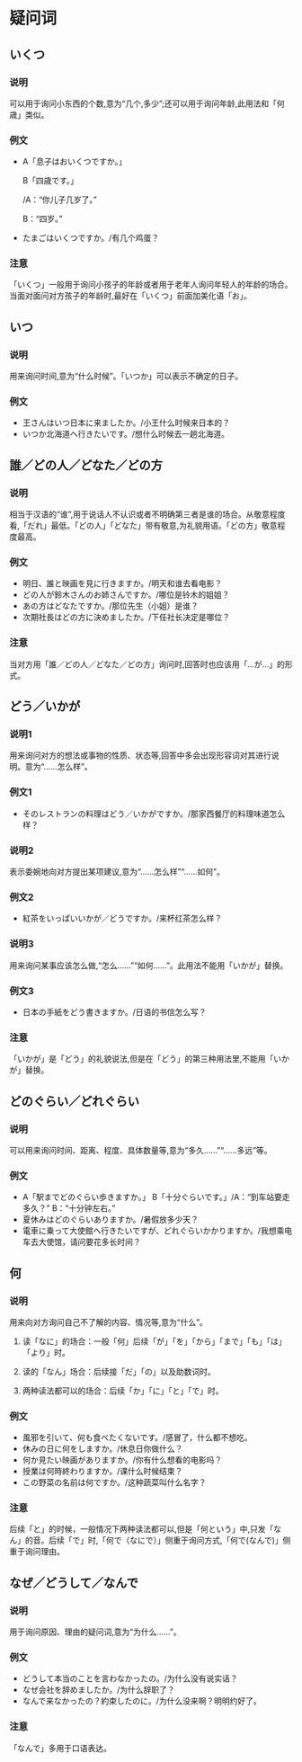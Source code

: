 # 疑问词

## いくつ

### 说明

可以用于询问小东西的个数,意为“几个,多少”;还可以用于询问年龄,此用法和「何歳」类似。

### 例文

* A「息子はおいくつですか。」
  
  B「四歳です。」

  /A：“你儿子几岁了。” 
  
  B：“四岁。”

* たまごはいくつですか。/有几个鸡蛋？

### 注意

「いくつ」一般用于询问小孩子的年龄或者用于老年人询问年轻人的年龄的场合。当面对面问对方孩子的年龄时,最好在「いくつ」前面加美化语「お」。


## いつ

### 说明

用来询问时间,意为“什么时候”。「いつか」可以表示不确定的日子。

### 例文

* 王さんはいつ日本に来ましたか。/小王什么时候来日本的？
* いつか北海道へ行きたいです。/想什么时候去一趟北海道。


## 誰／どの人／どなた／どの方

### 说明

相当于汉语的“谁”,用于说话人不认识或者不明确第三者是谁的场合。从敬意程度看,「だれ」最低。「どの人」「どなた」带有敬意,为礼貌用语。「どの方」敬意程度最高。

### 例文

* 明日、誰と映画を見に行きますか。/明天和谁去看电影？
* どの人が鈴木さんのお姉さんですか。/哪位是铃木的姐姐？
* あの方はどなたですか。/那位先生（小姐）是谁？
* 次期社長はどの方に決めましたか。/下任社长决定是哪位？

### 注意

当对方用「誰／どの人／どなた／どの方」询问时,回答时也应该用「…が…」的形式。

## どう／いかが

### 说明1

用来询问对方的想法或事物的性质、状态等,回答中多会出现形容词对其进行说明。意为“……怎么样”。

### 例文1

* そのレストランの料理はどう／いかがですか。/那家西餐厅的料理味道怎么样？

### 说明2

表示委婉地向对方提出某项建议,意为“……怎么样”“……如何”。

### 例文2

* 紅茶をいっぱいいかが／どうですか。/来杯红茶怎么样？

### 说明3

用来询问某事应该怎么做,“怎么……”“如何……”。此用法不能用「いかが」替换。

### 例文3

* 日本の手紙をどう書きますか。/日语的书信怎么写？

### 注意

「いかが」是「どう」的礼貌说法,但是在「どう」的第三种用法里,不能用「いかが」替换。

## どのぐらい／どれぐらい

### 说明

可以用来询问时间、距离、程度、具体数量等,意为“多久……”“……多远”等。

### 例文

* A「駅までどのぐらい歩きますか。」 B「十分ぐらいです。」/A：“到车站要走多久？” B：“十分钟左右。”
* 夏休みはどのぐらいありますか。/暑假放多少天？
* 電車に乗って大使館へ行きたいですが、どれぐらいかかりますか。/我想乘电车去大使馆，请问要花多长时间？

## 何

### 说明

用来向对方询问自己不了解的内容、情况等,意为“什么”。

1. 读「なに」的场合：一般「何」后续「が」「を」「から」「まで」「も」「は」「より」时。

2. 读的「なん」场合：后续接「だ」「の」以及助数词时。

3. 两种读法都可以的场合：后续「か」「に」「と」「で」时。

### 例文

* 風邪を引いて、何も食べたくないです。/感冒了，什么都不想吃。
* 休みの日に何をしますか。/休息日你做什么？
* 何か見たい映画がありますか。/你有什么想看的电影吗？
* 授業は何時終わりますか。/课什么时候结束？
* この野菜の名前は何ですか。/这种蔬菜叫什么名字？

### 注意

后续「と」的时候，一般情况下两种读法都可以,但是「何という」中,只发「なん」的音。后续「で」时,「何で（なにで）」侧重于询问方式,「何で(なんで)」侧重于询问理由。

## なぜ／どうして／なんで

### 说明

用于询问原因、理由的疑问词,意为“为什么……”。

### 例文

* どうして本当のことを言わなかったの。/为什么没有说实话？
* なぜ会社を辞めましたか。/为什么辞职了？
* なんで来なかったの？約束したのに。/为什么没来啊？明明约好了。

### 注意

「なんで」多用于口语表达。
